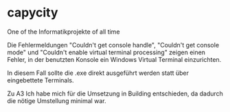 # capycity
One of the Informatikprojekte of all time

Die Fehlermeldungen "Couldn't get console handle", "Couldn't get console mode" und "Couldn't enable virtual terminal processing"
zeigen einen Fehler, in der benutzten Konsole ein Windows Virtual Terminal einzurichten.

In diesem Fall sollte die .exe direkt ausgeführt werden statt über eingebettete Terminals.

Zu A3
Ich habe mich für die Umsetzung in Building entschieden, da dadurch die nötige Umstellung minimal war.
